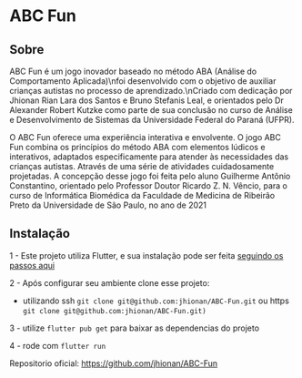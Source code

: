 # ABC Fun

## Sobre
ABC Fun é um jogo inovador baseado no método ABA (Análise do Comportamento Aplicada)\nfoi desenvolvido com o objetivo de auxiliar crianças autistas no processo de aprendizado.\nCriado com dedicação por Jhionan Rian Lara dos Santos e Bruno Stefanis Leal, e orientados pelo Dr Alexander Robert Kutzke como parte de sua conclusão no curso de Análise e Desenvolvimento de Sistemas da Universidade Federal do Paraná (UFPR).

O ABC Fun oferece uma experiência interativa e envolvente. O jogo ABC Fun combina os princípios do método ABA com elementos lúdicos e interativos, adaptados especificamente para atender às necessidades das crianças autistas. Através de uma série de atividades cuidadosamente projetadas. A concepção desse jogo foi feita pelo aluno Guilherme Antônio Constantino, orientado pelo Professor Doutor Ricardo Z. N. Vêncio, para o curso de Informática Biomédica da Faculdade de Medicina de Ribeirão Preto da Universidade de São Paulo, no ano de 2021


## Instalação

1 - Este projeto utiliza Flutter, e sua instalação pode ser feita [seguindo os passos aqui](https://docs.flutter.dev/get-started/install)

2 - Após configurar seu ambiente clone esse projeto:
 - utilizando ssh `git clone git@github.com:jhionan/ABC-Fun.git` ou https `git clone git@github.com:jhionan/ABC-Fun.git)`

3 - utilize `flutter pub get` para baixar as dependencias do projeto

4 - rode com `flutter run`


Repositorio oficial: https://github.com/jhionan/ABC-Fun